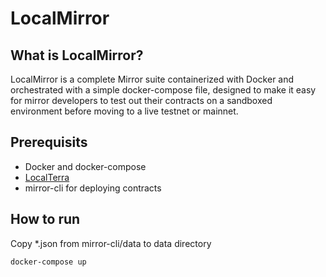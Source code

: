 # LocalMirror
## What is LocalMirror?
LocalMirror is a complete Mirror suite containerized with Docker and orchestrated with a simple docker-compose file, designed to make it easy for mirror developers to test out their contracts on a sandboxed environment before moving to a live testnet or mainnet.

## Prerequisits
* Docker and docker-compose
* [LocalTerra](https://github.com/terra-project/localterra)
* mirror-cli for deploying contracts

## How to run
Copy *.json from mirror-cli/data to data directory

```sh
docker-compose up
```